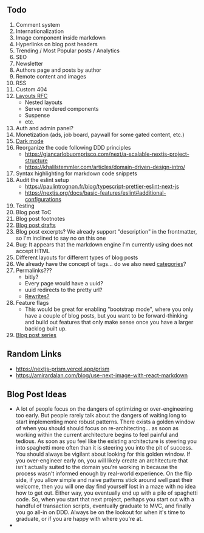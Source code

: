 ## Todo

1. Comment system
2. Internationalization
3. Image component inside markdown
4. Hyperlinks on blog post headers
5. Trending / Most Popular posts / Analytics
6. SEO
7. Newsletter
8. Authors page and posts by author
9. Remote content and images
10. RSS
11. Custom 404
12. [Layouts RFC](https://nextjs.org/blog/layouts-rfc)
    - Nested layouts
    - Server rendered components
    - Suspense
    - etc.
13. Auth and admin panel?
14. Monetization (ads, job board, paywall for some gated content, etc.)
15. [Dark mode](https://usehooks-ts.com/react-hook/use-dark-mode)
16. Reorganize the code following DDD principles
    - https://giancarlobuomprisco.com/next/a-scalable-nextjs-project-structure
    - https://khalilstemmler.com/articles/domain-driven-design-intro/
17. Syntax highlighting for markdown code snippets
18. Audit the eslint setup
    - https://paulintrognon.fr/blog/typescript-prettier-eslint-next-js
    - https://nextjs.org/docs/basic-features/eslint#additional-configurations
19. Testing
20. Blog post ToC
21. Blog post footnotes
22. [Blog post drafts](https://jekyllrb.com/docs/posts/#drafts)
23. Blog post excerpts? We already support "description" in the frontmatter, so I'm inclined to say no on this one
24. Bug: It appears that the markdown engine I'm currently using does not accept HTML
25. Different layouts for different types of blog posts
26. We already have the concept of tags... do we also need [categories](https://jekyllrb.com/docs/posts/#categories)?
27. Permalinks???
    - bitly?
    - Every page would have a uuid?
    - uuid redirects to the pretty url?
    - [Rewrites?](https://nextjs.org/docs/api-reference/next.config.js/rewrites)
28. Feature flags
    - This would be great for enabling "bootstrap mode", where you only have a couple of blog posts,
      but you want to be forward-thinking and build out features that only make sense once you have a
      larger backlog built up.
29. [Blog post series](https://dev.to/kallmanation/dev-to-writing-making-a-series-3h79)

## Random Links

- https://nextjs-prism.vercel.app/prism
- https://amirardalan.com/blog/use-next-image-with-react-markdown

## Blog Post Ideas

- A lot of people focus on the dangers of optimizing or over-engineering too early. But people rarely talk about the dangers of waiting long to start implementing more robust patterns. There exists a golden window of when you should should focus on re-architecting... as soon as working within the current architecture begins to feel painful and tedious. As soon as you feel like the existing architecture is steering you into spaghetti more often than it is steering you into the pit of success. You should always be vigilant about looking for this golden window. If you over-engineer early on, you will likely create an architecture that isn't actually suited to the domain you're working in because the process wasn't informed enough by real-world experience. On the flip side, if you allow simple and naive patterns stick around well past their welcome, then you will one day find yourself lost in a maze with no idea how to get out. Either way, you eventually end up with a pile of spaghetti code. So, when you start that next project, perhaps you start out with a handful of transaction scripts, eventually graduate to MVC, and finally you go all-in on DDD. Always be on the lookout for when it's time to graduate, or if you are happy with where you're at.
-
